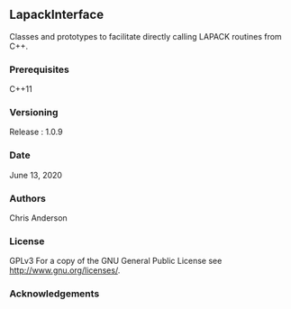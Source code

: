 ## LapackInterface
Classes and prototypes to facilitate directly calling LAPACK routines from C++.
### Prerequisites
C++11
### Versioning
Release : 1.0.9
### Date
June 13, 2020
### Authors
Chris Anderson
### License
GPLv3  For a copy of the GNU General Public License see <http://www.gnu.org/licenses/>.
### Acknowledgements









